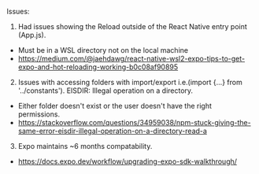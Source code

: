 Issues:

1. Had issues showing the Reload outside of the React Native entry point (App.js).
  - Must be in a WSL directory not on the local machine
  - https://medium.com/@jaehdawg/react-native-wsl2-expo-tips-to-get-expo-and-hot-reloading-working-b0c08af90895
2. Issues with accessing folders with import/export i.e.(import {...} from '../constants').  EISDIR: Illegal operation on a directory.
  - Either folder doesn't exist or the user doesn't have the right permissions.
  - https://stackoverflow.com/questions/34959038/npm-stuck-giving-the-same-error-eisdir-illegal-operation-on-a-directory-read-a
3. Expo maintains ~6 months compatability.
  - https://docs.expo.dev/workflow/upgrading-expo-sdk-walkthrough/